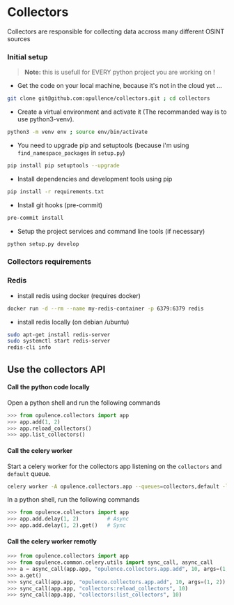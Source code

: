 # Collectors
Collectors are responsible for collecting data accross many different OSINT sources

### Initial setup

> **Note:** this is usefull for EVERY python project you are working on !

* Get the code on your local machine, because it's not in the cloud yet ...
```BASH
git clone git@github.com:opullence/collectors.git ; cd collectors
```

* Create a virtual environment and activate it (The recommanded way is to use python3-venv).
```BASH
python3 -m venv env ; source env/bin/activate
```

* You need to upgrade pip and setuptools (because i'm using `find_namespace_packages` in `setup.py`)

```BASH
pip install pip setuptools --upgrade
```

* Install dependencies and development tools using pip
```BASH
pip install -r requirements.txt
```

* Install git hooks (pre-commit)
```BASH
pre-commit install
```
* Setup the project services and command line tools (if necessary)

```BASH
python setup.py develop
```

### Collectors requirements
### Redis

* install redis using docker (requires docker)

```BASH
docker run -d --rm --name my-redis-container -p 6379:6379 redis
```

* install redis locally (on debian /ubuntu)

```BASH
sudo apt-get install redis-server
sudo systemctl start redis-server
redis-cli info
```

## Use the collectors API

#### Call the python code locally

Open a python shell and run the following commands
```python
>>> from opulence.collectors import app
>>> app.add(1, 2)
>>> app.reload_collectors()
>>> app.list_collectors()
```

#### Call the celery worker

Start a celery worker for the collectors app listening on the `collectors` and `default` queue.

```BASH
celery worker -A opulence.collectors.app --queues=collectors,default -l info
```

In a python shell, run the following commands

```python
>>> from opulence.collectors import app
>>> app.add.delay(1, 2)         # Async
>>> app.add.delay(1, 2).get()   # Sync
```

#### Call the celery worker remotly


```python
>>> from opulence.collectors import app
>>> from opulence.common.celery.utils import sync_call, async_call
>>> a = async_call(app.app, "opulence.collectors.app.add", 10, args=(1, 2)) #Async
>>> a.get()
>>> sync_call(app.app, "opulence.collectors.app.add", 10, args=(1, 2))      #Sync
>>> sync_call(app.app, "collectors:reload_collectors", 10)
>>> sync_call(app.app, "collectors:list_collectors", 10)
```
